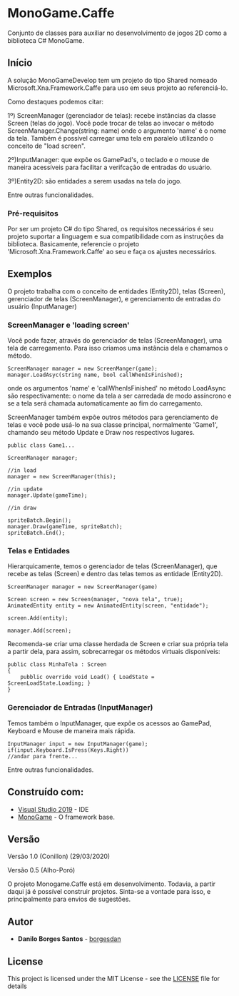 # MonoGame.Caffe

Conjunto de classes para auxiliar no desenvolvimento de jogos 2D como a biblioteca C# MonoGame.

## Início

A solução MonoGameDevelop tem um projeto do tipo Shared nomeado Microsoft.Xna.Framework.Caffe para uso em seus projeto ao referenciá-lo.

Como destaques podemos citar:

1º) ScreenManager (gerenciador de telas): recebe instâncias da classe Screen (telas do jogo). Você pode trocar de telas ao invocar o método ScreenManager.Change(string: name) onde o argumento 'name' é o nome da tela. Também é possível carregar uma tela em paralelo utilizando o conceito de "load screen".

2º)InputManager: que expõe os GamePad's, o teclado e o mouse de maneira acessíveis para facilitar a verifcação de entradas do usuário.

3º)Entity2D: são entidades a serem usadas na tela do jogo.

Entre outras funcionalidades.

### Pré-requisitos

Por ser um projeto C# do tipo Shared, os requisitos necessários é seu projeto suportar a linguagem e sua compatibilidade com as instruções da biblioteca. Basicamente, referencie o projeto 'Microsoft.Xna.Framework.Caffe' ao seu e faça os ajustes necessários.


## Exemplos

O projeto trabalha com o conceito de entidades (Entity2D), telas (Screen), gerenciador de telas (ScreenManager), e gerenciamento de entradas do usuário (InputManager)

### ScreenManager e 'loading screen'

Você pode fazer, através do gerenciador de telas (ScreenManager), uma tela de carregamento. Para isso criamos uma instância dela e chamamos o método.

```
ScreenManager manager = new ScreenManger(game);
manager.LoadAsyc(string name, bool callWhenIsFinished);
```

onde os argumentos 'name' e 'callWhenIsFinished' no método LoadAsync são respectivamente: o nome da tela a ser carredada de modo assíncrono e se a tela será chamada automaticamente ao fim do carregamento.

ScreenManager também expõe outros métodos para gerenciamento de telas e você pode usá-lo na sua classe principal, normalmente 'Game1', chamando seu método Update e Draw nos respectivos lugares.

```
public class Game1...

ScreenManager manager;

//in load
manager = new ScreenManager(this);

//in update
manager.Update(gameTime);

//in draw

spriteBatch.Begin();
manager.Draw(gameTime, spriteBatch);
spriteBatch.End();

```

### Telas e Entidades

Hierarquicamente, temos o gerenciador de telas (ScreenManager), que recebe as telas (Screen) e dentro das telas temos as entidade (Entity2D).

```
ScreenManager manager = new ScreenManager(game)

Screen screen = new Screen(manager, "nova tela", true);
AnimatedEntity entity = new AnimatedEntity(screen, "entidade");

screen.Add(entity);

manager.Add(screen);

```

Recomenda-se criar uma classe herdada de Screen e criar sua própria tela a partir dela, para assim, sobrecarregar os métodos virtuais disponíveis:

```
public class MinhaTela : Screen
{
	pubblic override void Load() { LoadState = ScreenLoadState.Loading; }
}

```

### Gerenciador de Entradas (InputManager)

Temos também o InputManager, que expõe os acessos ao GamePad, Keyboard e Mouse de maneira mais rápida.

```
InputManager input = new InputManager(game);
if(input.Keyboard.IsPress(Keys.Right))
//andar para frente...

```

Entre outras funcionalidades.

## Construído com:

* [Visual Studio 2019](https://visualstudio.microsoft.com/pt-br/) - IDE
* [MonoGame](http://www.monogame.net/) - O framework base.

## Versão

Versão 1.0 (Conillon) (29/03/2020)

Versão 0.5 (Alho-Poró)

O projeto Monogame.Caffe está em desenvolvimento. Todavia, a partir daqui já é possível construir projetos. Sinta-se a vontade para isso, e principalmente para envios de sugestões.

## Autor

* **Danilo Borges Santos** - [borgesdan](https://github.com/borgesdan)

## License

This project is licensed under the MIT License - see the [LICENSE](LICENSE) file for details

